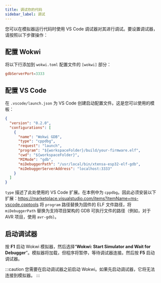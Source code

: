 ```yaml
---
title: 调试你的代码
sidebar_label: 调试
---
```


您可以在模拟器运行代码时使用 VS Code 调试器对其进行调试。要设置调试器，请按照以下步骤操作：

## 配置 Wokwi

将以下行添加到 `wokwi.toml` 配置文件的 `[wokwi]` 部分：

```toml
gdbServerPort=3333
```

## 配置 VS Code

在 `.vscode/launch.json` 为 VS Code 创建启动配置文件。这是您可以使用的模板：

```json
{
  "version": "0.2.0",
  "configurations": [
    {
      "name": "Wokwi GDB",
      "type": "cppdbg",
      "request": "launch",
      "program": "${workspaceFolder}/build/your-firmware.elf",
      "cwd": "${workspaceFolder}",
      "MIMode": "gdb",
      "miDebuggerPath": "/usr/local/bin/xtensa-esp32-elf-gdb",
      "miDebuggerServerAddress": "localhost:3333"
    }
  ]
}
```
`type` 描述了此处使用的 VS Code 扩展。在本例中为 `cppdbg`。因此必须安装以下扩展：https://marketplace.visualstudio.com/items?itemName=ms-vscode.cpptools
将 `program` 路径替换为固件的 ELF 文件路径，将 `miDebuggerPath` 替换为支持项目架构的 GDB 可执行文件的路径（例如，对于 AVR 项目，使用 `avr-gdb`）。

## 启动调试器

按 **F1** 启动 Wokwi 模拟器，然后选择“**Wokwi: Start Simulator and Wait for Debugger**”。模拟器将加载，但程序将暂停，等待调试器连接。然后按 **F5** 启动调试器。

:::caution
您需要在启动调试器之前启动 Wokwi。如果先启动调试器，它将无法连接到模拟器。
:::
